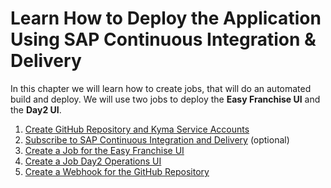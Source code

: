 # Learn How to Deploy the Application Using SAP Continuous Integration & Delivery

In this chapter we will learn how to create jobs, that will do an automated build and deploy. We will use two jobs to deploy the **Easy Franchise UI** and the **Day2 UI**.

1. [Create GitHub Repository and Kyma Service Accounts](./prepare-cicd-environment/README.md)
1. [Subscribe to SAP Continuous Integration and Delivery](./subscribe-ci-cd-application/README.md) (optional)
1. [Create a Job for the Easy Franchise UI](./create-easyfranchise-ui-job/README.md)
1. [Create a Job Day2 Operations UI](./create-day2-operations-ui-job/README.md)
1. [Create a Webhook for the GitHub Repository](./create-webhook/README.md)